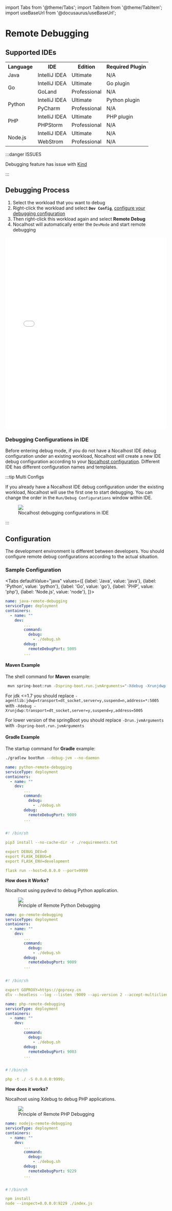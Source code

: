 import Tabs from '@theme/Tabs';
import TabItem from '@theme/TabItem';
import useBaseUrl from '@docusaurus/useBaseUrl';

# Remote Debugging

## Supported IDEs

<table>
  <tbody>
    <tr>
      <th>Language</th>
      <th>IDE</th>
      <th>Edition</th>
      <th>Required Plugin</th>
    </tr>
    <tr>
      <td>Java</td>
      <td>IntelliJ IDEA</td>
      <td>Ultimate</td>
      <td>N/A</td>
    </tr>
    <tr>
      <td rowSpan="2">Go</td>
      <td>IntelliJ IDEA</td>
      <td>Ultimate</td>
      <td>Go plugin</td>
    </tr>
    <tr>
      <td>GoLand</td>
      <td>Professional</td>
      <td>N/A</td>
    </tr>
    <tr>
      <td rowSpan="2">Python</td>
      <td>IntelliJ IDEA</td>
      <td>Ultimate</td>
      <td>Python plugin</td>
    </tr>
    <tr>
      <td>PyCharm</td>
      <td>Professional</td>
      <td>N/A</td>
    </tr>
    <tr>
      <td rowSpan="2">PHP</td>
      <td>IntelliJ IDEA</td>
      <td>Ultimate</td>
      <td>PHP plugin</td>
    </tr>
    <tr>
      <td>PHPStorm</td>
      <td>Professional</td>
      <td>N/A</td>
    </tr>
    <tr>
      <td rowSpan="2">Node.js</td>
      <td>IntelliJ IDEA</td>
      <td>Ultimate</td>
      <td>N/A</td>
    </tr>
    <tr>
      <td>WebStrom</td>
      <td>Professional</td>
      <td>N/A</td>
    </tr>
  </tbody>
</table>

:::danger ISSUES

Debugging feature has issue with [Kind](https://kind.sigs.k8s.io/)

:::

## Debugging Process

1. Select the workload that you want to debug
2. Right-click the workload and select **`Dev Config`**, [configure your debugging configuration](#configuration)
3. Then right-click this workload again and select **Remote Debug**
4. Nocalhost will automatically enter the `DevMode` and start remote debugging

<iframe width="100%" height="600" src="//player.bilibili.com/player.html?aid=378208000&bvid=BV12f4y1w7EX&cid=415232277&page=1" scrolling="no" border="0" frameborder="no" framespacing="0" allowfullscreen="true"> </iframe>

### Debugging Configurations in IDE

Before entering debug mode, if you do not have a Nocalhost IDE debug configuration under an existing workload, Nocalhost will create a new IDE debug configuration according to your [Nocalhost configuration](#configuration). Different IDE has different configuration names and templates.

:::tip Multi Configs

If you already have a Nocalhost IDE debug configuration under the existing workload, Nocalhost will use the first one to start debugging. You can change the order in the `Run/Debug Configurations` window within IDE.

<figure className="img-frame">
  <img className="gif-img" src={useBaseUrl('/img/debug/debug-configs.png')} />
  <figcaption>Nocalhost debugging configurations in IDE</figcaption>
</figure>

:::

## Configuration

The development environment is different between developers. You should configure remote debug configurations according to the actual situation.

### Sample Configuration

<Tabs
  defaultValue="java"
  values={[
    {label: 'Java', value: 'java'},
    {label: 'Python', value: 'python'},
    {label: 'Go', value: 'go'},
    {label: 'PHP', value: 'php'},
    {label: 'Node.js', value: 'node'},
  ]}>
<TabItem value="java">

```yaml {8,11} title="Nocalhost Configs"
name: java-remote-debugging
serviceType: deployment
containers:
  - name: ""
    dev:
        ...
        command:
          debug:
            - ./debug.sh
        debug:
          remoteDebugPort: 5005
        ...
```

#### Maven Example

The shell command for **Maven** example:

```bash title="jdk >= 1.8 and springBoot >=2.2.1.RELEASE"
 mvn spring-boot:run -Dspring-boot.run.jvmArguments="-Xdebug -Xrunjdwp:transport=dt_socket,server=y,suspend=y,address=5005"
```

For jdk <=1.7 you  should  replace `-agentlib:jdwp=transport=dt_socket,server=y,suspend=n,address=*:5005` with `-Xdebug -Xrunjdwp:transport=dt_socket,server=y,suspend=y,address=5005`

For lower version of the springBoot  you should replace `-Drun.jvmArguments` with `-Dspring-boot.run.jvmArguments`

#### Gradle Example

The startup command for **Gradle** example:

```bash title="Gradle's debug.sh"
./gradlew bootRun --debug-jvm --no-daemon
```

</TabItem>
  
<TabItem value="python">

```yaml {8,11} title="Nocalhost Configs"
name: python-remote-debugging
serviceType: deployment
containers:
  - name: ""
    dev:
        ...
        command:
          debug:
            - ./debug.sh
        debug:
          remoteDebugPort: 9009
        ...
```

```yaml title="debug.sh"

#! /bin/sh

pip3 install --no-cache-dir -r ./requirements.txt

export DEBUG_DEV=0
export FLASK_DEBUG=0
export FLASK_ENV=development

flask run --host=0.0.0.0 --port=9999

```

**How does it Works?**

Nocalhost using pydevd to debug Python application.

<figure className="img-frame">
  <img className="gif-img" src={useBaseUrl('/img/debug/python-debug.jpg')} />
  <figcaption>Principle of Remote Python Debugging</figcaption>
</figure>

</TabItem>
  
<TabItem value="go">

```yaml {8,11} title="Nocalhost Configs"
name: go-remote-debugging
serviceType: deployment
containers:
  - name: ""
    dev:
        ...
        command:
          debug:
            - ./debug.sh
        debug:
          remoteDebugPort: 9009
        ...
```

```yaml title="debug.sh"

#! /bin/sh

export GOPROXY=https://goproxy.cn
dlv --headless --log --listen :9009 --api-version 2 --accept-multiclient debug app.go

```

</TabItem>
  
<TabItem value="php">

```yaml {8,11} title="Nocalhost Configs"
name: php-remote-debugging
serviceType: deployment
containers:
  - name: ""
    dev:
        ...
        command:
          debug:
            - ./debug.sh
        debug:
          remoteDebugPort: 9003
        ...
```

```yaml title="debug.sh"

#！/bin/sh

php -t ./ -S 0.0.0.0:9999;

```

**How does it works?**

Nocalhost using Xdebug to debug PHP applications.

<figure className="img-frame">
  <img className="gif-img" src={useBaseUrl('/img/debug/php-debug.jpg')} />
  <figcaption>Principle of Remote PHP Debugging</figcaption>
</figure>

</TabItem>

<TabItem value="node">

```yaml {8,11} title="Nocalhost Configs"
name: nodejs-remote-debugging
serviceType: deployment
containers:
  - name: ""
    dev:
        ...
        command:
          debug:
            - ./debug.sh
        debug:
          remoteDebugPort: 9229
        ...
```

```yaml title="debug.sh"

#！/bin/sh

npm install
node --inspect=0.0.0.0:9229 ./index.js

```

</TabItem>
</Tabs>
